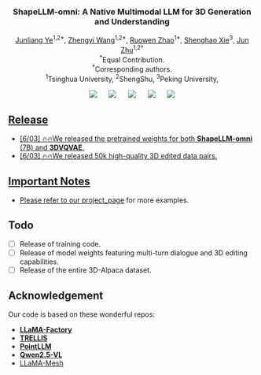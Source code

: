 <p align="center">
  <h3 align="center"><strong>ShapeLLM-omni: A Native Multimodal LLM for 3D Generation and Understanding</strong></h3>

<p align="center">
    <a href="https://jamesyjl.github.io/">Junliang Ye</a><sup>1,2*</sup>,
    <a href="https://thuwzy.github.io/">Zhengyi Wang</a><sup>1,2*</sup>,
    <a href="https://zhaorw02.github.io/">Ruowen Zhao</a><sup>1*</sup>,
    <a href="">Shenghao Xie</a><sup>3</sup>,
    <a href="https://ml.cs.tsinghua.edu.cn/~jun/index.shtml">Jun Zhu</a><sup>1,2†</sup>
    <br>
    <sup>*</sup>Equal Contribution.
    <br>
    <sup>†</sup>Corresponding authors.
    <br>
    <sup>1</sup>Tsinghua University,
    <sup>2</sup>ShengShu,
    <sup>3</sup>Peking University,
</p>

<div align="center">

<a href='https://arxiv.org/abs/2503.15265'><img src='https://img.shields.io/badge/arXiv-2503.15265-b31b1b.svg'></a> &nbsp;&nbsp;&nbsp;&nbsp;
 <a href='https://zhaorw02.github.io/DeepMesh/'><img src='https://img.shields.io/badge/Project-Page-Green'></a> &nbsp;&nbsp;&nbsp;&nbsp;
 <a><img src='https://img.shields.io/badge/License-MIT-blue'></a> &nbsp;&nbsp;&nbsp;&nbsp;
<a href="https://huggingface.co/zzzrw/DeepMesh/tree/main"><img src="https://img.shields.io/badge/%F0%9F%A4%97%20Weights-HF-orange"></a> &nbsp;&nbsp;&nbsp;&nbsp;
<a href='https://www.youtube.com/watch?v=6grL7bSbQ2w'><img src='https://img.shields.io/badge/Youtube-Video-b31b1b.svg'>

</div>

## Release
- [6/03] 🔥🔥We released the pretrained weights for both **ShapeLLM-omni** (7B) and **3DVQVAE**.
- [6/03] 🔥🔥We released 50k high-quality 3D edited data pairs.

## Important Notes
- Please refer to our [project_page](https://zhaorw02.github.io/DeepMesh/) for more examples.
## Todo
- [ ] Release of training code.
- [ ] Release of model weights featuring multi-turn dialogue and 3D editing capabilities.
- [ ] Release of the entire 3D-Alpaca dataset.

## Acknowledgement
Our code is based on these wonderful repos:
* **[LLaMA-Factory](https://github.com/hiyouga/LLaMA-Factory)**
* **[TRELLIS](https://github.com/microsoft/TRELLIS)**
* **[PointLLM](https://github.com/OpenRobotLab/PointLLM)**
* **[Qwen2.5-VL](https://github.com/QwenLM/Qwen2.5-VL)**
* [LLaMA-Mesh](https://github.com/nv-tlabs/LLaMA-Mesh)


